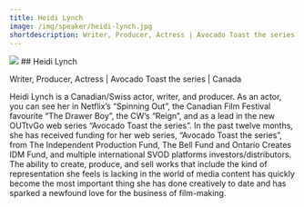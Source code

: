 ```yaml
---
title: Heidi Lynch 
image: /img/speaker/heidi-lynch.jpg
shortdescription: Writer, Producer, Actress | Avocado Toast the series | Canada
---
```

<img src="/img/speaker/heidi-lynch.jpg">
## Heidi Lynch 

Writer, Producer, Actress | Avocado Toast the series | Canada

Heidi Lynch is a Canadian/Swiss actor, writer, and producer. As an actor, you can see her in Netflix’s “Spinning Out”, the Canadian Film Festival favourite “The Drawer Boy”, the CW’s “Reign”, and as a lead in the new OUTtvGo web series “Avocado Toast the series”. In the past twelve months, she has received funding for her web series, “Avocado Toast the series”, from The Independent Production Fund, The Bell Fund and Ontario Creates IDM Fund, and multiple international SVOD platforms investors/distributors. The ability to create, produce, and sell works that include the kind of representation she feels is lacking in the world of media content has quickly become the most important thing she has done creatively to date and has sparked a newfound love for the business of film-making.